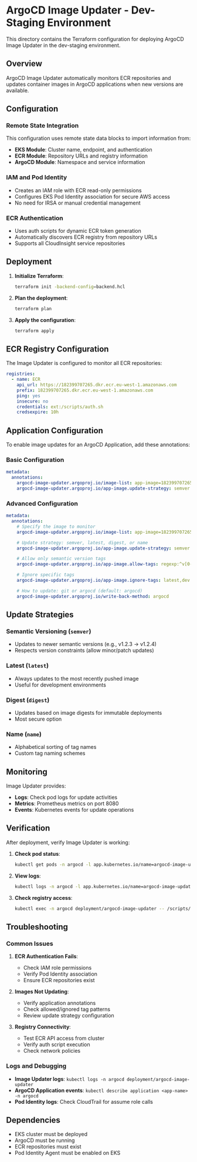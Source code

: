 # ArgoCD Image Updater - Dev-Staging Environment

This directory contains the Terraform configuration for deploying ArgoCD Image Updater in the dev-staging environment.

## Overview

ArgoCD Image Updater automatically monitors ECR repositories and updates container images in ArgoCD applications when new versions are available.

## Configuration

### Remote State Integration

This configuration uses remote state data blocks to import information from:

- **EKS Module**: Cluster name, endpoint, and authentication
- **ECR Module**: Repository URLs and registry information
- **ArgoCD Module**: Namespace and service information

### IAM and Pod Identity

- Creates an IAM role with ECR read-only permissions
- Configures EKS Pod Identity association for secure AWS access
- No need for IRSA or manual credential management

### ECR Authentication

- Uses auth scripts for dynamic ECR token generation
- Automatically discovers ECR registry from repository URLs
- Supports all CloudInsight service repositories

## Deployment

1. **Initialize Terraform**:

   ```bash
   terraform init -backend-config=backend.hcl
   ```

2. **Plan the deployment**:

   ```bash
   terraform plan
   ```

3. **Apply the configuration**:
   ```bash
   terraform apply
   ```

## ECR Registry Configuration

The Image Updater is configured to monitor all ECR repositories:

```yaml
registries:
  - name: ECR
    api_url: https://182399707265.dkr.ecr.eu-west-1.amazonaws.com
    prefix: 182399707265.dkr.ecr.eu-west-1.amazonaws.com
    ping: yes
    insecure: no
    credentials: ext:/scripts/auth.sh
    credsexpire: 10h
```

## Application Configuration

To enable image updates for an ArgoCD Application, add these annotations:

### Basic Configuration

```yaml
metadata:
  annotations:
    argocd-image-updater.argoproj.io/image-list: app-image=182399707265.dkr.ecr.eu-west-1.amazonaws.com/cloudinsight-user-service
    argocd-image-updater.argoproj.io/app-image.update-strategy: semver
```

### Advanced Configuration

```yaml
metadata:
  annotations:
    # Specify the image to monitor
    argocd-image-updater.argoproj.io/image-list: app-image=182399707265.dkr.ecr.eu-west-1.amazonaws.com/cloudinsight-user-service

    # Update strategy: semver, latest, digest, or name
    argocd-image-updater.argoproj.io/app-image.update-strategy: semver

    # Allow only semantic version tags
    argocd-image-updater.argoproj.io/app-image.allow-tags: regexp:^v[0-9]+\.[0-9]+\.[0-9]+$

    # Ignore specific tags
    argocd-image-updater.argoproj.io/app-image.ignore-tags: latest,dev

    # How to update: git or argocd (default: argocd)
    argocd-image-updater.argoproj.io/write-back-method: argocd
```

## Update Strategies

### Semantic Versioning (`semver`)

- Updates to newer semantic versions (e.g., v1.2.3 → v1.2.4)
- Respects version constraints (allow minor/patch updates)

### Latest (`latest`)

- Always updates to the most recently pushed image
- Useful for development environments

### Digest (`digest`)

- Updates based on image digests for immutable deployments
- Most secure option

### Name (`name`)

- Alphabetical sorting of tag names
- Custom tag naming schemes

## Monitoring

Image Updater provides:

- **Logs**: Check pod logs for update activities
- **Metrics**: Prometheus metrics on port 8080
- **Events**: Kubernetes events for update operations

## Verification

After deployment, verify Image Updater is working:

1. **Check pod status**:

   ```bash
   kubectl get pods -n argocd -l app.kubernetes.io/name=argocd-image-updater
   ```

2. **View logs**:

   ```bash
   kubectl logs -n argocd -l app.kubernetes.io/name=argocd-image-updater
   ```

3. **Check registry access**:
   ```bash
   kubectl exec -n argocd deployment/argocd-image-updater -- /scripts/auth.sh
   ```

## Troubleshooting

### Common Issues

1. **ECR Authentication Fails**:

   - Check IAM role permissions
   - Verify Pod Identity association
   - Ensure ECR repositories exist

2. **Images Not Updating**:

   - Verify application annotations
   - Check allowed/ignored tag patterns
   - Review update strategy configuration

3. **Registry Connectivity**:
   - Test ECR API access from cluster
   - Verify auth script execution
   - Check network policies

### Logs and Debugging

- **Image Updater logs**: `kubectl logs -n argocd deployment/argocd-image-updater`
- **ArgoCD Application events**: `kubectl describe application <app-name> -n argocd`
- **Pod Identity logs**: Check CloudTrail for assume role calls

## Dependencies

- EKS cluster must be deployed
- ArgoCD must be running
- ECR repositories must exist
- Pod Identity Agent must be enabled on EKS

